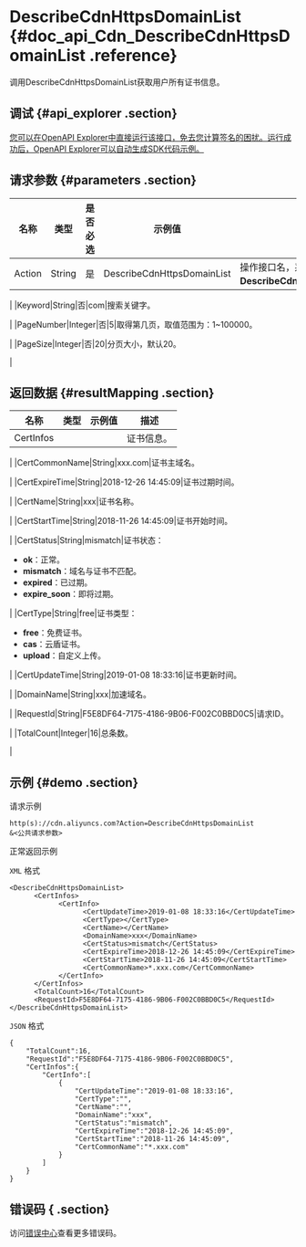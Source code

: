 # DescribeCdnHttpsDomainList {#doc_api_Cdn_DescribeCdnHttpsDomainList .reference}

调用DescribeCdnHttpsDomainList获取用户所有证书信息。

## 调试 {#api_explorer .section}

[您可以在OpenAPI Explorer中直接运行该接口，免去您计算签名的困扰。运行成功后，OpenAPI Explorer可以自动生成SDK代码示例。](https://api.aliyun.com/#product=Cdn&api=DescribeCdnHttpsDomainList&type=RPC&version=2018-05-10)

## 请求参数 {#parameters .section}

|名称|类型|是否必选|示例值|描述|
|--|--|----|---|--|
|Action|String|是|DescribeCdnHttpsDomainList|操作接口名，系统规定参数：**DescribeCdnHttpsDomainList**。

 |
|Keyword|String|否|com|搜索关键字。

 |
|PageNumber|Integer|否|5|取得第几页，取值范围为：1~100000。

 |
|PageSize|Integer|否|20|分页大小，默认20。

 |

## 返回数据 {#resultMapping .section}

|名称|类型|示例值|描述|
|--|--|---|--|
|CertInfos| | |证书信息。

 |
|CertCommonName|String|xxx.com|证书主域名。

 |
|CertExpireTime|String|2018-12-26 14:45:09|证书过期时间。

 |
|CertName|String|xxx|证书名称。

 |
|CertStartTime|String|2018-11-26 14:45:09|证书开始时间。

 |
|CertStatus|String|mismatch|证书状态：

 -   **ok**：正常。
-   **mismatch**：域名与证书不匹配。
-   **expired**：已过期。
-   **expire\_soon**：即将过期。

 |
|CertType|String|free|证书类型：

 -   **free**：免费证书。
-   **cas**：云盾证书。
-   **upload**：自定义上传。

 |
|CertUpdateTime|String|2019-01-08 18:33:16|证书更新时间。

 |
|DomainName|String|xxx|加速域名。

 |
|RequestId|String|F5E8DF64-7175-4186-9B06-F002C0BBD0C5|请求ID。

 |
|TotalCount|Integer|16|总条数。

 |

## 示例 {#demo .section}

请求示例

``` {#request_demo}
http(s)://cdn.aliyuncs.com?Action=DescribeCdnHttpsDomainList
&<公共请求参数>
```

正常返回示例

`XML` 格式

``` {#xml_return_success_demo}
<DescribeCdnHttpsDomainList>
	  <CertInfos>
		    <CertInfo>
			      <CertUpdateTime>2019-01-08 18:33:16</CertUpdateTime>
			      <CertType></CertType>
			      <CertName></CertName>
			      <DomainName>xxx</DomainName>
			      <CertStatus>mismatch</CertStatus>
			      <CertExpireTime>2018-12-26 14:45:09</CertExpireTime>
			      <CertStartTime>2018-11-26 14:45:09</CertStartTime>
			      <CertCommonName>*.xxx.com</CertCommonName>
		    </CertInfo>
	  </CertInfos>
	  <TotalCount>16</TotalCount>
	  <RequestId>F5E8DF64-7175-4186-9B06-F002C0BBD0C5</RequestId>
</DescribeCdnHttpsDomainList>
```

`JSON` 格式

``` {#json_return_success_demo}
{
	"TotalCount":16,
	"RequestId":"F5E8DF64-7175-4186-9B06-F002C0BBD0C5",
	"CertInfos":{
		"CertInfo":[
			{
				"CertUpdateTime":"2019-01-08 18:33:16",
				"CertType":"",
				"CertName":"",
				"DomainName":"xxx",
				"CertStatus":"mismatch",
				"CertExpireTime":"2018-12-26 14:45:09",
				"CertStartTime":"2018-11-26 14:45:09",
				"CertCommonName":"*.xxx.com"
			}
		]
	}
}
```

## 错误码 { .section}

访问[错误中心](https://error-center.aliyun.com/status/product/Cdn)查看更多错误码。

